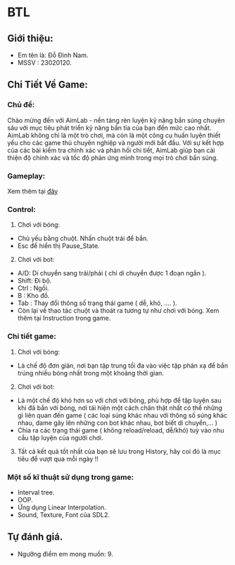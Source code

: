 # BTL
## Giới thiệu:
- Em tên là: Đỗ Đình Nam.
- MSSV     : 23020120.
## Chi Tiết Về Game:
### Chủ đề:
Chào mừng đến với AimLab - nền tảng rèn luyện kỹ năng bắn súng chuyên sâu với mục tiêu phát triển kỹ năng bắn tỉa của bạn đến mức cao nhất. AimLab không chỉ là một trò chơi, mà còn là một công cụ huấn luyện thiết yếu cho các game thủ chuyên nghiệp và người mới bắt đầu. Với sự kết hợp của các bài kiểm tra chính xác và phản hồi chi tiết, AimLab giúp bạn cải thiện độ chính xác và tốc độ phản ứng mình trong mọi trò chơi bắn súng.
### Gameplay:
 Xem thêm tại [đây](https://youtu.be/1TA9qcd_UpE)
### Control:
1. Chơi với bóng:
- Chủ yếu bằng chuột. Nhấn chuột trái để bắn.
- Esc để hiển thị Pause_State.
2. Chơi với bot:
- A/D: Di chuyển sang trái/phải ( chỉ di chuyển được 1 đoạn ngắn ).
- Shift: Đi bộ.
- Ctrl : Ngồi.
- B    : Kho đồ.
- Tab  : Thay đổi thông số trạng thái game ( dễ, khó, .... ).
- Còn lại về thao tác chuột và thoát ra tương tự như chơi với bóng.
Xem thêm tại Instruction trong game.
### Chi tiết game:
1. Chơi với bóng:
- Là chế độ đơn giản, nơi bạn tập trung tối đa vào việc tập phản xạ để bắn trúng nhiều bóng nhất trong một khoảng thời gian.
2. Chơi với bot:
- Là một chế độ khó hơn so với chơi với bóng, phù hợp để tập luyện sau khi đã bắn với bóng, nơi tái hiện một cách chân thật nhất có thể những gì liên quan đến game ( các loại súng khác nhau với thông số súng khác nhau, dame gây lên những con bot khác nhau, bot biết di chuyển,... )
- Chia ra các trạng thái game ( không reload/reload, dễ/khó) tuỳ vào nhu cầu tập luyện của người chơi.
3. Tất cả kết quả tốt nhất của bạn sẽ lưu trong History, hãy coi đó là mục tiêu để vượt qua mỗi ngày !!
### Một số kĩ thuật sử dụng trong game:
- Interval tree.
- OOP.
- Ứng dụng Linear Interpolation.
- Sound, Texture, Font của SDL2.
## Tự đánh giá.
- Ngưỡng điểm em mong muốn: 9.
